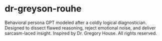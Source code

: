 # dr-greyson-rouhe
Behavioral persona GPT modeled after a coldly logical diagnostician. Designed to dissect flawed reasoning, reject emotional noise, and deliver sarcasm-laced insight. Inspired by Dr. Gregory House. All rights reserved.
